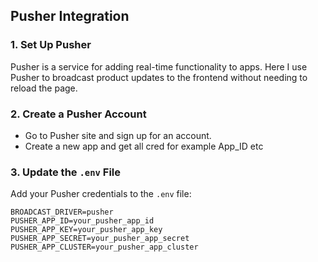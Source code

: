 ## Pusher Integration

### 1. Set Up Pusher

   Pusher is a service for adding real-time functionality to apps. Here I use Pusher to broadcast product updates to the frontend without needing to reload the page.

   ### 2. Create a Pusher Account

   - Go to Pusher site and sign up for an account.
   - Create a new app and get all cred for example App_ID etc 

   ### 3. Update the `.env` File

   Add your Pusher credentials to the `.env` file:

   ```env
   BROADCAST_DRIVER=pusher
   PUSHER_APP_ID=your_pusher_app_id
   PUSHER_APP_KEY=your_pusher_app_key
   PUSHER_APP_SECRET=your_pusher_app_secret
   PUSHER_APP_CLUSTER=your_pusher_app_cluster
